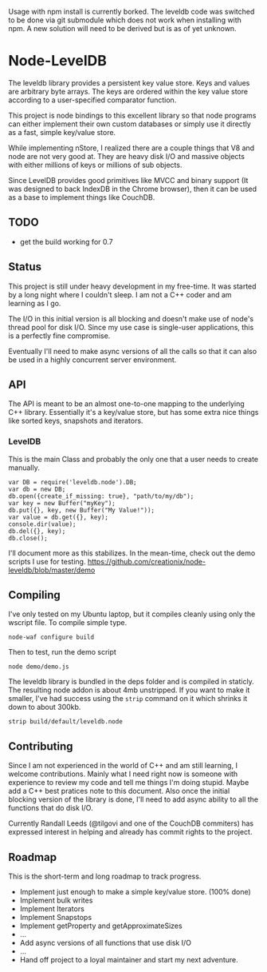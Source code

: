 Usage with npm install is currently borked.  The leveldb code was switched to be done via git submodule which does not work when installing with npm.  A new solution will need to be derived but is as of yet unknown.

# Node-LevelDB

The leveldb library provides a persistent key value store. Keys and values are arbitrary byte arrays. The keys are ordered within the key value store according to a user-specified comparator function.

This project is node bindings to this excellent library so that node programs can either implement their own custom databases or simply use it directly as a fast, simple key/value store.

While implementing nStore, I realized there are a couple things that V8 and node are not very good at.  They are heavy disk I/O and massive objects with either millions of keys or millions of sub objects.

Since LevelDB provides good primitives like MVCC and binary support (It was designed to back IndexDB in the Chrome browser), then it can be used as a base to implement things like CouchDB.

## TODO

 * get the build working for 0.7

## Status

This project is still under heavy development in my free-time.  It was started by a long night where I couldn't sleep.  I am not a C++ coder and am learning as I go.

The I/O in this initial version is all blocking and doesn't make use of node's thread pool for disk I/O.  Since my use case is single-user applications, this is a perfectly fine compromise.

Eventually I'll need to make async versions of all the calls so that it can also be used in a highly concurrent server environment.

## API

The API is meant to be an almost one-to-one mapping to the underlying C++ library.  Essentially it's a key/value store, but has some extra nice things like sorted keys, snapshots and iterators.

### LevelDB

This is the main Class and probably the only one that a user needs to create manually.

    var DB = require('leveldb.node').DB;
    var db = new DB;
    db.open({create_if_missing: true}, "path/to/my/db");
    var key = new Buffer("myKey");
    db.put({}, key, new Buffer("My Value!"));
    var value = db.get({}, key);
    console.dir(value);
    db.del({}, key);
    db.close();

I'll document more as this stabilizes.  In the mean-time, check out the demo scripts I use for testing.
<https://github.com/creationix/node-leveldb/blob/master/demo>

## Compiling

I've only tested on my Ubuntu laptop, but it compiles cleanly using only the wscript file.  To compile simple type.

    node-waf configure build

Then to test, run the demo script

    node demo/demo.js

The leveldb library is bundled in the deps folder and is compiled in staticly.  The resulting node addon is about 4mb unstripped.  If you want to make it smaller, I've had success using the `strip` command on it which shrinks it down to about 300kb.

    strip build/default/leveldb.node

## Contributing

Since I am not experienced in the world of C++ and am still learning, I welcome contributions.  Mainly what I need right now is someone with experience to review my code and tell me things I'm doing stupid.  Maybe add a C++ best pratices note to this document.  Also once the initial blocking version of the library is done, I'll need to add async ability to all the functions that do disk I/O.

Currently Randall Leeds (@tilgovi and one of the CouchDB commiters) has expressed interest in helping and already has commit rights to the project.

## Roadmap

This is the short-term and long roadmap to track progress.

- Implement just enough to make a simple key/value store. (100% done)
- Implement bulk writes
- Implement Iterators
- Implement Snapstops
- Implement getProperty and getApproximateSizes
- ...
- Add async versions of all functions that use disk I/O
- ...
- Hand off project to a loyal maintainer and start my next adventure.

